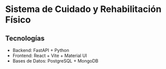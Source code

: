 # Sistema de Cuidado y Rehabilitación Físico

## Tecnologías
- Backend: FastAPI + Python
- Frontend: React + Vite + Material UI
- Bases de Datos: PostgreSQL + MongoDB

